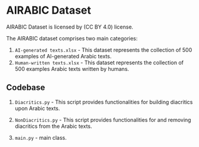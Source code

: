 # AIRABIC Dataset
AIRABIC Dataset is licensed by (CC BY 4.0) license.

The AIRABIC dataset comprises two main categories:

1. `AI-generated texts.xlsx` - This dataset represents the collection of 500 examples of AI-generated Arabic texts.
2. `Human-written texts.xlsx` - This dataset represents the collection of 500 examples Arabic texts written by humans.


## Codebase

1. `Diacritics.py` - This script provides functionalities for building diacritics upon Arabic texts.

2. `NonDiacritics.py` - This script provides functionalities for and removing diacritics from the Arabic texts.

3. `main.py` - main class.
